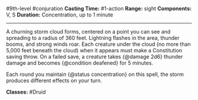 #9th-level #conjuration
**Casting Time:** #1-action
**Range:** sight
**Components:** V, S
**Duration:** Concentration, up to 1 minute

---

A churning storm cloud forms, centered on a point you can see and spreading to a radius of 360 feet. Lightning flashes in the area, thunder booms, and strong winds roar. Each creature under the cloud (no more than 5,000 feet beneath the cloud) when it appears must make a Constitution saving throw. On a failed save, a creature takes {@damage 2d6} thunder damage and becomes {@condition deafened} for 5 minutes.

Each round you maintain {@status concentration} on this spell, the storm produces different effects on your turn.






**Classes:** #Druid
